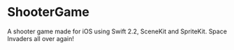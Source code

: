 # ShooterGame
A shooter game made for iOS using Swift 2.2, SceneKit and SpriteKit. Space Invaders all over again!
